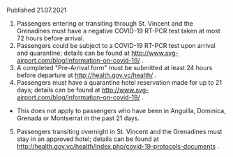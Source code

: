 Published 21.07.2021
1. Passengers entering or transiting through St. Vincent and the Grenadines must have a negative COVID-19 RT-PCR test taken at most 72 hours before arrival.
2. Passengers could be subject to a COVID-19 RT-PCR test upon arrival and quarantine; details can be found at <a href="http://www.svg-airport.com/blog/information-on-covid-19/">http://www.svg-airport.com/blog/information-on-covid-19/</a> .
3. A completed "Pre-Arrival form" must be submitted at least 24 hours before departure at <a href="http://health.gov.vc/health/">http://health.gov.vc/health/</a> .
4. Passengers must have a quarantine hotel reservation made for up to 21 days; details can be found at <a href="http://www.svg-airport.com/blog/information-on-covid-19/">http://www.svg-airport.com/blog/information-on-covid-19/</a> .
- This does not apply to passengers who have been in Anguilla, Dominica, Grenada or Montserrat in the past 21 days.
5. Passengers transiting overnight in St. Vincent and the Grenadines must stay in an approved hotel; details can be found at <a target="_blank" href="http://health.gov.vc/health/index.php/covid-19-protocols-documents">http://health.gov.vc/health/index.php/covid-19-protocols-documents</a> .

